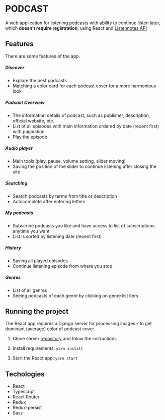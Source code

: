 # PODCAST

A web application for listening podcasts with ability to continue listen later, which **doesn't require registration**, using React and [Listennotes API](https://www.listennotes.com/ru/api/)


## Features
There are some features of the app.

##### Discover
  - Explore the best podcasts
  - Matching a color card for each podcast cover for a more harmonious look

##### Podcast Overview
  - The information details of podcast, such as publisher, description, official website, etc.
  - List of all episodes with main information ordered by date (recent first) with pagination
  - Play the episode

##### Audio player
  - Main tools (play, pause, volume setting, slider moving)
  - Saving the position of the slider to continue listening after closing the site

##### Searching
  - Search podcasts by terms from title or description
  - Autocomplete after entering letters

##### My podcasts
  - Subscribe podcasts you like and have access to list of subscriptions anytime you want
  - List is sorted by listening date (recent first)
 

##### History
  - Saving all played episodes
  - Continue listening episode from where you stop
 

##### Genres
  - List of all genres
  - Seeing podcasts of each genre by clicking on genre list item

## Running the project
The React app requires a Django server for processing images - to get dominant (average) color of podcast cover. 
1. Clone server [repository](https://github.com/Kandros9/podcast-server-akvelon-education) and folow the instructions

2. Install requirements:  `yarn install`
2. Start the React app: `yarn start`

## Techologies
 - React
 - Typescript
 - React Router
 - Redux
 - Redux-persist
 - Sass
